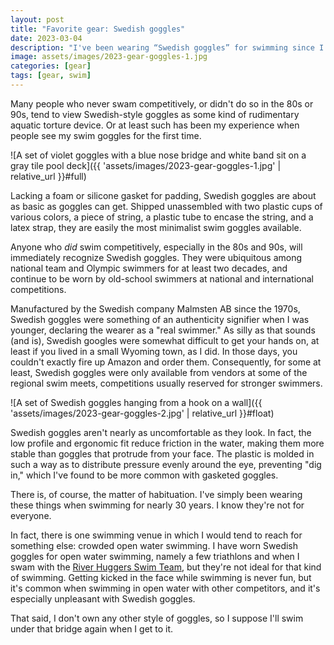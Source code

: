 ```yaml
---
layout: post
title: "Favorite gear: Swedish goggles"
date: 2023-03-04
description: "I've been wearing “Swedish goggles” for swimming since I was in middle school (many years ago). Most people who see them don't get it, which is fair. But they're a win for simplicity and minimalism."
image: assets/images/2023-gear-goggles-1.jpg
categories: [gear]
tags: [gear, swim]
---
```


Many people who never swam competitively, or didn't do so in the 80s or 90s, tend to view Swedish-style goggles as some kind of rudimentary aquatic torture device. Or at least such has been my experience when people see my swim goggles for the first time.

![A set of violet goggles with a blue nose bridge and white band sit on a gray tile pool deck]({{ 'assets/images/2023-gear-goggles-1.jpg' | relative_url }}#full)

Lacking a foam or silicone gasket for padding, Swedish goggles are about as basic as goggles can get. Shipped unassembled with two plastic cups of various colors, a piece of string, a plastic tube to encase the string, and a latex strap, they are easily the most minimalist swim goggles available.

Anyone who _did_ swim competitively, especially in the 80s and 90s, will immediately recognize Swedish goggles. They were ubiquitous among national team and Olympic swimmers for at least two decades, and continue to be worn by old-school swimmers at national and international competitions.

Manufactured by the Swedish company Malmsten AB since the 1970s, Swedish goggles were something of an authenticity signifier when I was younger, declaring the wearer as a "real swimmer." As silly as that sounds (and is), Swedish googles were somewhat difficult to get your hands on, at least if you lived in a small Wyoming town, as I did. In those days, you couldn't exactly fire up Amazon and order them. Consequently, for some at least, Swedish goggles were only available from vendors at some of the regional swim meets, competitions usually reserved for stronger swimmers.

![A set of Swedish goggles hanging from a hook on a wall]({{ 'assets/images/2023-gear-goggles-2.jpg' | relative_url }}#float)

Swedish goggles aren't nearly as uncomfortable as they look. In fact, the low profile and ergonomic fit reduce friction in the water, making them more stable than goggles that protrude from your face. The plastic is molded in such a way as to distribute pressure evenly around the eye, preventing "dig in," which I've found to be more common with gasketed goggles.

There is, of course, the matter of habituation. I've simply been wearing these things when swimming for nearly 30 years. I know they're not for everyone. 

In fact, there is one swimming venue in which I would tend to reach for something else: crowded open water swimming. I have worn Swedish goggles for open water swimming, namely a few triathlons and when I swam with the [River Huggers Swim Team](https://humanaccessproject.com/swimming/river_hugger_swim_team), but they're not ideal for that kind of swimming. Getting kicked in the face while swimming is never fun, but it's common when swimming in open water with other competitors, and it's especially unpleasant with Swedish goggles. 

That said, I don't own any other style of goggles, so I suppose I'll swim under that bridge again when I get to it.